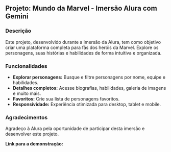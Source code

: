 ## Projeto: Mundo da Marvel - Imersão Alura com Gemini

### Descrição
Este projeto, desenvolvido durante a imersão da Alura, tem como objetivo criar uma plataforma completa para fãs dos heróis da Marvel. Explore os personagens, suas histórias e habilidades de forma intuitiva e organizada.

### Funcionalidades
* **Explorar personagens:** Busque e filtre personagens por nome, equipe e habilidades.
* **Detalhes completos:** Acesse biografias, habilidades, galeria de imagens e muito mais.
* **Favoritos:** Crie sua lista de personagens favoritos.
* **Responsividade:** Experiência otimizada para desktop, tablet e mobile.

### Agradecimentos
Agradeço à Alura pela oportunidade de participar desta imersão e desenvolver este projeto.

**Link para a demonstração:** 
